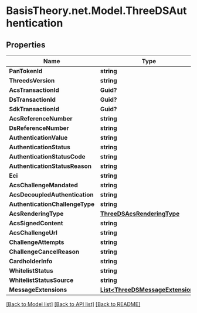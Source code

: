 
# BasisTheory.net.Model.ThreeDSAuthentication

## Properties

Name | Type | Description | Notes
------------ | ------------- | ------------- | -------------
**PanTokenId** | **string** |  | [optional] 
**ThreedsVersion** | **string** |  | [optional] 
**AcsTransactionId** | **Guid?** |  | [optional] 
**DsTransactionId** | **Guid?** |  | [optional] 
**SdkTransactionId** | **Guid?** |  | [optional] 
**AcsReferenceNumber** | **string** |  | [optional] 
**DsReferenceNumber** | **string** |  | [optional] 
**AuthenticationValue** | **string** |  | [optional] 
**AuthenticationStatus** | **string** |  | [optional] 
**AuthenticationStatusCode** | **string** |  | [optional] 
**AuthenticationStatusReason** | **string** |  | [optional] 
**Eci** | **string** |  | [optional] 
**AcsChallengeMandated** | **string** |  | [optional] 
**AcsDecoupledAuthentication** | **string** |  | [optional] 
**AuthenticationChallengeType** | **string** |  | [optional] 
**AcsRenderingType** | [**ThreeDSAcsRenderingType**](ThreeDSAcsRenderingType.md) |  | [optional] 
**AcsSignedContent** | **string** |  | [optional] 
**AcsChallengeUrl** | **string** |  | [optional] 
**ChallengeAttempts** | **string** |  | [optional] 
**ChallengeCancelReason** | **string** |  | [optional] 
**CardholderInfo** | **string** |  | [optional] 
**WhitelistStatus** | **string** |  | [optional] 
**WhitelistStatusSource** | **string** |  | [optional] 
**MessageExtensions** | [**List&lt;ThreeDSMessageExtension&gt;**](ThreeDSMessageExtension.md) |  | [optional] 

[[Back to Model list]](../README.md#documentation-for-models)
[[Back to API list]](../README.md#documentation-for-api-endpoints)
[[Back to README]](../README.md)

